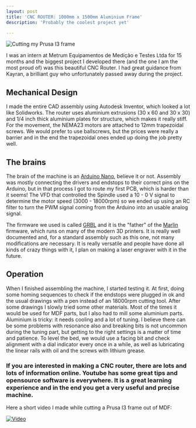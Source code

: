 ```yaml
---
layout: post
title: 'CNC ROUTER: 1000mm x 1500mm Aluminium Frame'
description: 'Probably the coolest project yet'

---
```

<img alt="Cutting my Prusa I3 frame" src="/mypage/assets/images/cnc/cnc1.jpg" >

I was an intern at Metrum Equipamentos de Medição e Testes Ltda for 15 months and the biggest project I developed there (and the one I am the most proud of) was this beautiful CNC Router. I had great guidance from Kayran, a brilliant guy who unfortunately passed away during the project. 

## Mechanical Design

I made the entire CAD assembly using Autodesk Inventor, which looked a lot like Solidworks. The router uses aluminium extrusions (30 x 60 and 30 x 30) and 1/4 inch thick aluminium plates for structure, which makes it really stiff. For the movement, the NEMA23 motors are attached to 12mm trapezoidal screws. We would prefer to use ballscrews, but the prices were really a barrier and in the end the trapezoidal ones ended up doing the job pretty well.

## The brains

The brain of the machine is an [Arduino Nano](https://www.arduino.cc/), believe it or not. Assembly was mostly connecting the drivers and endstops to their correct pins on the Arduino, but in that process I got to route my first PCB, which is harder than it seems! The VFD that controlled the Spindle used a 10 - 0 V signal to determine the motor speed (3000 - 18000rpm) so we ended up using an RC filter to turn the PWM signal coming from the Arduino into an usable analog signal. 

The firmware we used is called [GRBL](https://github.com/grbl/grbl) and it is the "father" of the [Marlin](https://github.com/MarlinFirmware/Marlin) firmware, which runs on many of the modern 3D printers. It is really well documented and, for a standard assembly such as this one, not many modifications are necessary. It is really versatile and people have done all kinds of crazy things with it, I plan on making a laser engraver with it in the future.

## Operation

When I finished assembling the machine, I started testing it. At first, doing some homing sequences to check if the endstops were plugged in ok and the usual drawings with a pen instead of an 18000rpm cutting tool. After some drawings I slowly tried some other materials. Most of the times it would be used for MDF parts, but I also had to mill some aluminium parts. Aluminium is tricky: it needs cooling and a lot of tuning. I believe there can be some problems with resonance also and breaking bits is not uncommon during the tuning part, but getting to the right settings is a matter of time and patience. To level the bed, we would use a facing bit and check alignment with a dial indicator every once in a while, as well as lubricating the linear rails with oil and the screws with lithium grease.

### If you are interested in making a CNC router, there are lots and lots of information online. Youtube has some great tips and opensource software is everywhere. It is a great learning experience and in the end you get a very useful and precise machine.

Here a short video I made while cutting a Prusa I3 frame out of MDF:

[<img alt="Video" src="/mypage/assets/images/cnc/cnc2.JPG">](https://drive.google.com/file/d/17NHyL_Y4tJYJK0ooy7x6y6hQLPyWXaQm/view?usp=sharing)
